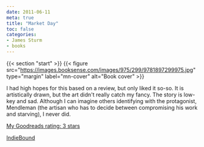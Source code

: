 ```yaml
---
date: 2011-06-11
meta: true
title: "Market Day"
toc: false
categories:
- James Sturm
- books
---
```


{{< section "start" >}}
{{< figure src="https://images.booksense.com/images/975/299/9781897299975.jpg" type="margin" label="mn-cover" alt="Book cover" >}}

I had high hopes for this based on a review, but only liked it so-so. It is artistically drawn, but the art didn't really catch my fancy. The story is low-key and sad. Although I can imagine others identifying with the protagonist, Mendleman (the artisan who has to decide between compromising his work and starving), I never did. 

[My Goodreads rating: 3 stars](https://www.goodreads.com/review/show/175765082)  

[IndieBound](https://www.indiebound.org/book/9781897299975)
